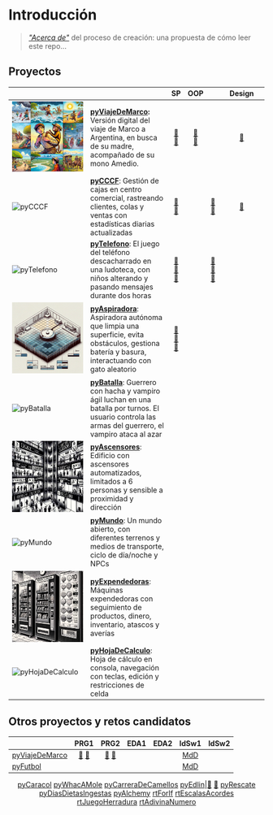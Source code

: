 # Introducción

> [*"Acerca de"*](https://github.com/puntoReflex/.github/blob/main/procesoDeCreacion.md) del proceso de creación: una propuesta de cómo leer este repo...

## Proyectos

<div align=center>

|||SP|OOP|||Design||
|-|-|:-:|:-:|:-:|:-:|:-:|:-:|
|![pyMarco](https://raw.githubusercontent.com/puntoReflex/.github/main/images/viajeMarco.png)                       |**[pyViajeDeMarco](/retos&proyectos/viajeMarco/README.md):** Versión digital del viaje de Marco a Argentina, en busca de su madre, acompañado de su mono Amedio.                                       |[📜](https://github.com/puntoReflex/.github/blob/viajeMarco/prg1/desarrollo/retos%26proyectos/viajeMarco/src/vPRG1/Marco.java)<br>[🐾](https://github.com/puntoReflex/.github/commits/viajeMarco/prg1/desarrollo/retos%26proyectos/viajeMarco/src/vPRG1/Marco.java)                                                                        |[📜](https://github.com/mmasias/ViajeMarco/tree/main/src)<br>[🐾](https://github.com/mmasias/ViajeMarco/commits/main/src)  |                                                                                                                                                                                                                                                                                                                                       ||[📝](https://github.com/puntoReflex/.github/blob/viajeMarco/IdSw1/ModeloDelDominio/retos%26proyectos/viajeMarco/docs/domainModel/README.md)
|![pyCCCF](https://raw.githubusercontent.com/puntoReflex/pyCCCF/main/imagenes/shoppingCF.png)                       |**[pyCCCF](https://github.com/puntoReflex/pyCCCF)**: Gestión de cajas en centro comercial, rastreando clientes, colas y ventas con estadísticas diarias actualizadas                                   |[📜](https://github.com/puntoReflex/pyCCCF/blob/main/src/vPRG1/CCCF.java)<br>[🐾](https://github.com/puntoReflex/pyCCCF/commits/main/src/vPRG1/CCCF.java)                                                                                                                                                                                  |                                                                                                                           |[📝](https://github.com/puntoReflex/pyCCCF/blob/main/src/v000/README.md) [📜](https://github.com/puntoReflex/pyCCCF/tree/main/src/v000)                                                                                                                                                                                                ||[📝](https://github.com/puntoReflex/pyCCCF/blob/main/mdd.md)
|![pyTelefono](https://raw.githubusercontent.com/puntoReflex/pyTelefonoDescacharrado/main/images/comicPhone.png)    |**[pyTelefono](https://github.com/puntoReflex/pyTelefonoDescacharrado)**: El juego del teléfono descacharrado en una ludoteca, con niños alterando y pasando mensajes durante dos horas                |[📝](https://github.com/puntoReflex/pyTelefonoDescacharrado/blob/main/src/vPRG1/README.md)<br>[📜](https://github.com/puntoReflex/pyTelefonoDescacharrado/blob/main/src/vPRG1/ChineseWhispers.java)<br>[🐾](https://github.com/puntoReflex/pyTelefonoDescacharrado/commits/seguimiento-desarrollo-vPRG1/src/vPRG1/ChineseWhispers.java)    |                                                                                                                           |[📝](https://github.com/puntoReflex/pyTelefonoDescacharrado/blob/seguimiento-desarrollo-v000/src/v000/README.md) [📜](https://github.com/puntoReflex/pyTelefonoDescacharrado/tree/seguimiento-desarrollo-v000/src/v000)<br>[🐾](https://github.com/puntoReflex/pyTelefonoDescacharrado/commits/seguimiento-desarrollo-v000/src/v000)   |
|![pyAspiradora](https://raw.githubusercontent.com/puntoReflex/pyAspiradora/main/images/rectangularRoom.png)        |**[pyAspiradora](https://github.com/puntoReflex/pyAspiradora)**: Aspiradora autónoma que limpia una superficie, evita obstáculos, gestiona batería y basura, interactuando con gato aleatorio          |[📝](https://github.com/puntoReflex/pyAspiradora/blob/vPRG1/src/vPRG1/README.md)<br>[📜](https://github.com/puntoReflex/pyAspiradora/blob/vPRG1/src/vPRG1/Vacuum.java)<br>[🐾](https://github.com/puntoReflex/pyAspiradora/commits/vPRG1/src/vPRG1/Vacuum.java)|
|![pyBatalla](https://raw.githubusercontent.com/puntoReflex/pyBatalla/main/imagenes/charcoal-drawing.png)           |**[pyBatalla](https://github.com/puntoReflex/pyBatalla)**: Guerrero con hacha y vampiro ágil luchan en una batalla por turnos. El usuario controla las armas del guerrero, el vampiro ataca al azar    |
|![pyAscensores](https://raw.githubusercontent.com/puntoReflex/pyAscensores/main/images/pyAscensores.png)           |**[pyAscensores](https://github.com/puntoReflex/pyAscensores)**: Edificio con ascensores automatizados, limitados a 6 personas y sensible a proximidad y dirección                                     |
|![pyMundo](https://raw.githubusercontent.com/puntoReflex/pyMundo/main/images/pyMundo.png)                          |**[pyMundo](https://github.com/puntoReflex/pyMundo)**: Un mundo abierto, con diferentes terrenos y medios de transporte, ciclo de día/noche y NPCs                                                     |
|![pyExpendedoras](https://raw.githubusercontent.com/puntoReflex/pyExpendedoras/main/images/pyExpendedoras.png)     |**[pyExpendedoras](https://github.com/puntoReflex/pyExpendedoras)**: Máquinas expendedoras con seguimiento de productos, dinero, inventario, atascos y averías                                         |
|![pyHojaDeCalculo](https://raw.githubusercontent.com/puntoReflex/pyHojaDeCalculo/main/images/pyHojaDeCalculo.png)  |**[pyHojaDeCalculo](https://github.com/puntoReflex/pyHojaDeCalculo)**: Hoja de cálculo en consola, navegación con teclas, edición y restricciones de celda                                             |

</div>

## Otros proyectos y retos candidatos

<div align=center>

||PRG1|PRG2|EDA1|EDA2|IdSw1|IdSw2
|-|:-:|:-:|:-:|:-:|:-:|:-:|
[pyViajeDeMarco](/retos&proyectos/viajeMarco/README.md)|[📜](https://github.com/puntoReflex/.github/blob/viajeMarco/prg1/desarrollo/retos%26proyectos/viajeMarco/src/vPRG1/Marco.java) [🐾](https://github.com/puntoReflex/.github/commits/viajeMarco/prg1/desarrollo/retos%26proyectos/viajeMarco/src/vPRG1/Marco.java)|[📜](https://github.com/mmasias/ViajeMarco/tree/main/src) [🐾](https://github.com/mmasias/ViajeMarco/commits/main/src)|||[MdD](https://github.com/puntoReflex/.github/blob/viajeMarco/IdSw1/ModeloDelDominio/retos%26proyectos/viajeMarco/docs/domainModel/README.md)
[pyFutbol](/retos&proyectos/futbol/README.md)|||||[MdD](https://github.com/puntoReflex/.github/blob/futbol/IdSw1/ModeloDelDominio/retos%26proyectos/futbol/docs/domainModel/README.md)|
[pyCaracol](/retos&proyectos/unCaracol.md)
[pyWhacAMole](/retos&proyectos/whacAMole.md)
[pyCarreraDeCamellos](/retos&proyectos/carreraCamellos.md)
[pyEdlin](/retos&proyectos/edlin/README.md)|[📜](https://github.com/puntoReflex/.github/blob/edlin/prg1/desarrollo/retos%26proyectos/edlin/src/vPRG1/Edlin.java) [🐾](https://github.com/puntoReflex/.github/commits/edlin/prg1/desarrollo/retos%26proyectos/edlin/src/vPRG1/Edlin.java)
[pyRescate](/retos&proyectos/rescate/README.md)
[pyDiasDietasIngestas](https://github.com/puntoReflex/pyDiaDietaIngesta)
[pyAlchemy](/retos&proyectos/alchemy.md)
[rtForIf](/retos&proyectos/forIf.md)
[rtEscalasAcordes](/retos&proyectos/escalasAcordes.md)
[rtJuegoHerradura](/retos&proyectos/juegoHerradura.md)
[rtAdivinaNumero](/retos&proyectos/adivinaNumero.md)

</div>
